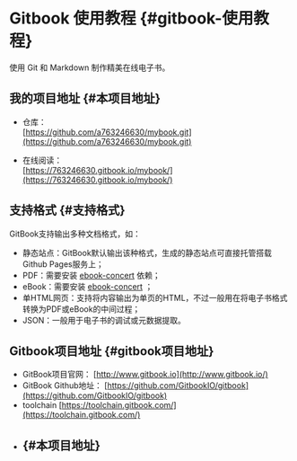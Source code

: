 # Gitbook 使用教程 {#gitbook-使用教程}

使用 Git 和 Markdown 制作精美在线电子书。

## 我的项目地址 {#本项目地址}

* 仓库：  
  [https://github.com/a763246630/mybook.git](https://github.com/a763246630/mybook.git)

* 在线阅读：  
  [https://763246630.gitbook.io/mybook/](https://763246630.gitbook.io/mybook/)

## 支持格式 {#支持格式}

GitBook支持输出多种文档格式，如：

* 静态站点：GitBook默认输出该种格式，生成的静态站点可直接托管搭载Github Pages服务上；
* PDF：需要安装
  [ebook-concert](http://calibre-ebook.com/download)
  依赖；
* eBook：需要安装
  [ebook-concert](http://calibre-ebook.com/download)
  ；
* 单HTML网页：支持将内容输出为单页的HTML，不过一般用在将电子书格式转换为PDF或eBook的中间过程；
* JSON：一般用于电子书的调试或元数据提取。

## Gitbook项目地址 {#gitbook项目地址}

* GitBook项目官网：
  [http://www.gitbook.io](http://www.gitbook.io/)
* GitBook Github地址：
  [https://github.com/GitbookIO/gitbook](https://github.com/GitbookIO/gitbook)
* toolchain
  [https://toolchain.gitbook.com/](https://toolchain.gitbook.com/)
* ##  {#本项目地址}



